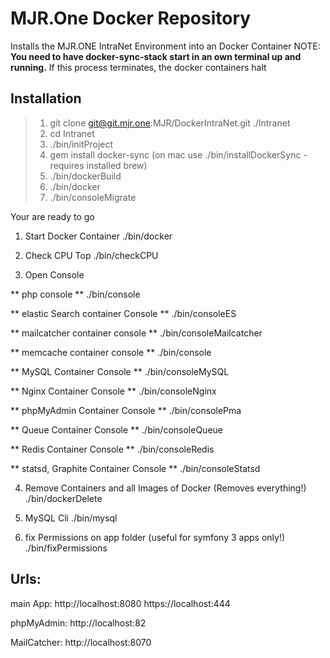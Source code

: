 # MJR.One Docker Repository

Installs the MJR.ONE IntraNet Environment into an Docker Container
NOTE: **You need to have docker-sync-stack start in an own terminal up and running.**
If this process terminates, the docker containers halt

## Installation
> 1. git clone git@git.mjr.one:MJR/DockerIntraNet.git ./Intranet
> 2. cd Intranet
> 3. ./bin/initProject
> 4. gem install docker-sync (on mac use ./bin/installDockerSync - requires installed brew)
> 5. ./bin/dockerBuild
> 6. ./bin/docker
> 7. ./bin/consoleMigrate

Your are ready to go

1. Start Docker Container
./bin/docker

2. Check CPU Top
./bin/checkCPU

3. Open Console

** php console **
./bin/console

** elastic Search container Console **
./bin/consoleES

** mailcatcher container console **
./bin/consoleMailcatcher

** memcache container console **
./bin/console

** MySQL Container Console **
./bin/consoleMySQL

** Nginx Container Console **
./bin/consoleNginx

** phpMyAdmin Container Console **
./bin/consolePma

** Queue Container Console **
./bin/consoleQueue

** Redis Container Console **
./bin/consoleRedis

** statsd, Graphite Container Console **
./bin/consoleStatsd

4. Remove Containers and all Images of Docker (Removes everything!)
./bin/dockerDelete

5. MySQL Cli
./bin/mysql

6. fix Permissions on app folder (useful for symfony 3 apps only!)
./bin/fixPermissions

## Urls:

main App: http://localhost:8080
	  https://localhost:444

phpMyAdmin: http://localhost:82

MailCatcher: http://localhost:8070

	

